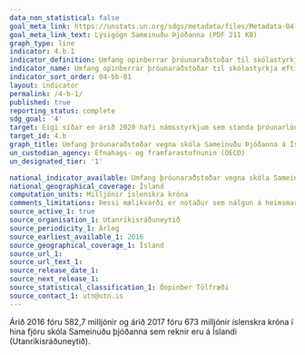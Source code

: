 ```yaml
---
data_non_statistical: false
goal_meta_link: https://unstats.un.org/sdgs/metadata/files/Metadata-04-0B-01.pdf
goal_meta_link_text: Lýsigögn Sameinuðu Þjóðanna (PDF 211 KB)
graph_type: line
indicator: 4.b.1
indicator_definition: Umfang opinberrar þróunaraðstoðar til skólastyrkja eftir sviðum og námsgreinum.
indicator_name: Umfang opinberrar þróunaraðstoðar til skólastyrkja eftir sviðum og námsgreinum.
indicator_sort_order: 04-bb-01
layout: indicator
permalink: /4-b-1/
published: true
reporting_status: complete
sdg_goal: '4'
target: Eigi síðar en árið 2020 hafi námsstyrkjum sem standa þróunarlöndum til boða verið fjölgað um heim allan, einkum í þeim löndum sem eru skemmst á veg komin, þ.e. smáeyríkjum og Afríkuríkjum, til að efla háskólamenntun í þróunarlöndum, þar á meðal starfsnám og upplýsinga- og samskiptatækni, tækninám, verkfræði og raunvísindi.
target_id: 4.b
graph_title: Umfang þróunaraðstoðar vegna skóla Sameinuðu Þjóðanna á Íslandi
un_custodian_agency: Efnahags- og framfarastofnunin (OECD)
un_designated_tier: '1'

national_indicator_available: Umfang þróunaraðstoðar vegna skóla Sameinuðu Þjóðanna á Íslandi
national_geographical_coverage: Ísland
computation_units: Milljónir íslenskra króna
comments_limitations: Þessi mælikvarði er notaður sem nálgun á heimsmarkmiðamælikvarða Sameinuðu Þjóðanna. Þar sem því má við komast er unnið að því að finna eða þróa íslensk gögn til að uppfylla forskrifa Sameinuðu Þjóðanna. Þessi mælikvarði var fundinn í samstarfi við sérfræðinga á þessu sviði.
source_active_1: true
source_organisation_1: Utanríkisráðuneytið
source_periodicity_1: Árleg
source_earliest_available_1: 2016
source_geographical_coverage_1: Ísland
source_url_1:
source_url_text_1:
source_release_date_1:
source_next_release_1:
source_statistical_classification_1: Óopinber Tölfræði
source_contact_1: utn@utn.is
---
```


Árið 2016 fóru 582,7 milljónir og árið 2017 fóru 673 milljónir íslenskra króna í hina fjóru skóla Sameinuðu þjóðanna sem reknir eru á Íslandi (Utanríkisráðuneytið).
